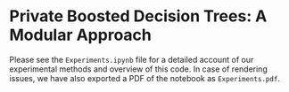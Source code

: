 # Private Boosted Decision Trees: A Modular Approach
Please see the `Experiments.ipynb` file for a detailed account of our
experimental methods and overview of this code. In case of rendering issues, we have also exported a PDF of the notebook as `Experiments.pdf`.
